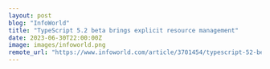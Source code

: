 ```yaml
---
layout: post
blog: "InfoWorld"
title: "TypeScript 5.2 beta brings explicit resource management"
date: 2023-06-30T22:00:00Z
image: images/infoworld.png
remote_url: "https://www.infoworld.com/article/3701454/typescript-52-beta-brings-explicit-resource-management.html#tk.rss_applicationdevelopment"
---
```

